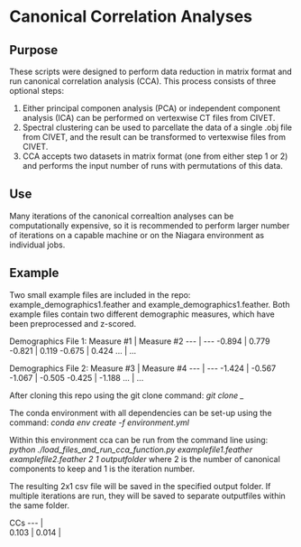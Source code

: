 # Canonical Correlation Analyses

## Purpose
These scripts were designed to perform data reduction in matrix format and run canonical correlation analysis (CCA). This process consists of three optional steps:
  1. Either principal componen analysis (PCA) or independent component analysis (ICA) can be performed on vertexwise CT files from CIVET.
  2. Spectral clustering can be used to parcellate the data of a single .obj file from CIVET, and the result can be transformed to vertexwise files from CIVET.
  3. CCA accepts two datasets in matrix format (one from either step 1 or 2) and performs the input number of runs with permutations of this data.

## Use
Many iterations of the canonical correaltion analyses can be computationally expensive, so it is recommended to perform larger number of iterations on a capable machine or on the Niagara environment as individual jobs.

## Example
Two small example files are included in the repo: example_demographics1.feather and example_demographics1.feather. Both example files contain two different demographic measures, which have been preprocessed and z-scored. 

Demographics File 1:
Measure #1 | Measure #2
--- | --- 
-0.894 | 0.779
-0.821 | 0.119 
-0.675 | 0.424 
... | ... 

Demographics File 2:
Measure #3 | Measure #4
--- | --- 
-1.424 | -0.567
-1.067 | -0.505 
-0.425 | -1.188 
... | ... 


After cloning this repo using the git clone command:
*git clone _*

The conda environment with all dependencies can be set-up using the command:
*conda env create -f environment.yml*

Within this environment cca can be run from the command line using:
*python ./load_files_and_run_cca_function.py examplefile1.feather examplefile2.feather 2 1 outputfolder*
where 2 is the number of canonical components to keep and 1 is the iteration number.

The resulting 2x1 csv file will be saved in the specified output folder. If multiple iterations are run, they will be saved to separate outputfiles within the same folder.

CCs
--- |  
0.103 |
0.014 |
